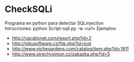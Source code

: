 # CheckSQLi
Programa en python para detectar SQLinjection <br>
Intrucciones: 
python Script-sqli.py -w \<url\>
Ejemplos:
 - http://vacationet.com/resort.php?id=2
- http://jokusoftware.cz/file.php?id=icqj
- http://www.nichegardens.com/catalog/item.php?id=1911
- http://www.strechysimon.cz/zakazka.php?id=5
